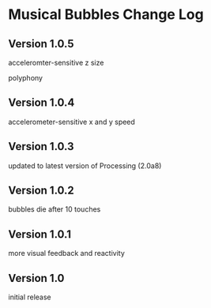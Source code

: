 # Musical Bubbles Change Log

## Version 1.0.5

acceleromter-sensitive z size

polyphony

## Version 1.0.4

accelerometer-sensitive x and y speed

## Version 1.0.3

updated to latest version of Processing (2.0a8)

## Version 1.0.2

bubbles die after 10 touches

## Version 1.0.1

more visual feedback and reactivity

## Version 1.0

initial release
